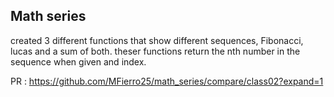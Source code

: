 ## Math series

created 3 different functions that show different sequences, Fibonacci, lucas and a sum of both. theser functions return the nth number in the sequence when given and index. 

PR : https://github.com/MFierro25/math_series/compare/class02?expand=1
